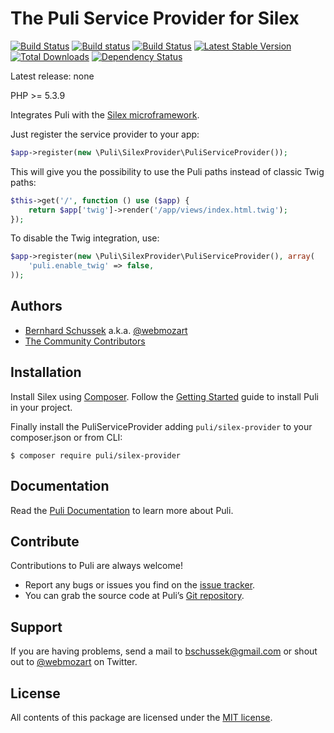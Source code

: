 The Puli Service Provider for Silex
===================================

[![Build Status](https://travis-ci.org/puli/silex-provider.svg?branch=master)](https://travis-ci.org/puli/silex-provider)
[![Build status](https://ci.appveyor.com/api/projects/status/yufuha6h89il7glj/branch/master?svg=true)](https://ci.appveyor.com/project/webmozart/silex-provider/branch/master)
[![Build Status](https://scrutinizer-ci.com/g/puli/silex-provider/badges/build.png?b=master)](https://scrutinizer-ci.com/g/puli/silex-provider/build-status/master)
[![Latest Stable Version](https://poser.pugx.org/puli/silex-provider/v/stable.svg)](https://packagist.org/packages/puli/silex-provider)
[![Total Downloads](https://poser.pugx.org/puli/silex-provider/downloads.svg)](https://packagist.org/packages/puli/silex-provider)
[![Dependency Status](https://www.versioneye.com/php/puli:silex-provider/1.0.0/badge.svg)](https://www.versioneye.com/php/puli:silex-provider/1.0.0)

Latest release: none

PHP >= 5.3.9

Integrates Puli with the [Silex microframework].

Just register the service provider to your app:

```php
$app->register(new \Puli\SilexProvider\PuliServiceProvider());
```

This will give you the possibility to use the Puli paths instead of classic Twig paths:

```php
$this->get('/', function () use ($app) {
    return $app['twig']->render('/app/views/index.html.twig');
});
```

To disable the Twig integration, use:

```php
$app->register(new \Puli\SilexProvider\PuliServiceProvider(), array(
    'puli.enable_twig' => false,
));
```

Authors
-------

* [Bernhard Schussek] a.k.a. [@webmozart]
* [The Community Contributors]

Installation
------------

Install Silex using [Composer](http://getcomposer.org/).
Follow the [Getting Started] guide to install Puli in your project.

Finally install the PuliServiceProvider adding `puli/silex-provider` to your composer.json or from CLI:

```
$ composer require puli/silex-provider
```

Documentation
-------------

Read the [Puli Documentation] to learn more about Puli.

Contribute
----------

Contributions to Puli are always welcome!

* Report any bugs or issues you find on the [issue tracker].
* You can grab the source code at Puli’s [Git repository].

Support
-------

If you are having problems, send a mail to bschussek@gmail.com or shout out to
[@webmozart] on Twitter.

License
-------

All contents of this package are licensed under the [MIT license].

[Silex microframework]: http://silex.sensiolabs.org/
[Puli]: http://puli.io
[Bernhard Schussek]: http://webmozarts.com
[The Community Contributors]: https://github.com/puli/silex-provider/graphs/contributors
[Resource Discovery]: http://docs.puli.io/en/latest/silex-provider.html
[Getting Started]: http://docs.puli.io/en/latest/getting-started.html
[Puli Documentation]: http://docs.puli.io/en/latest/index.html
[issue tracker]: https://github.com/puli/issues/issues
[Git repository]: https://github.com/puli/silex-provider
[@webmozart]: https://twitter.com/webmozart
[MIT license]: LICENSE
